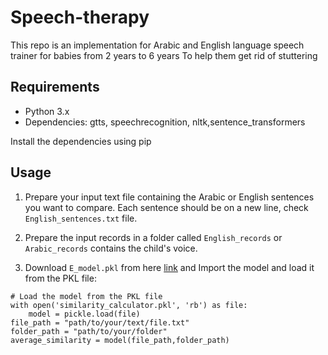 # Speech-therapy
This repo is an implementation for Arabic and English language speech trainer for babies from 2 years to 6 years To help them get rid of stuttering

## Requirements

- Python 3.x
- Dependencies: gtts, speechrecognition, nltk,sentence_transformers

Install the dependencies using pip

## Usage

1. Prepare your input text file containing the Arabic or English sentences you want to compare. Each sentence should be on a new line, check `English_sentences.txt` file. 
2. Prepare the input records in a folder called `English_records` or `Arabic_records` contains the child's voice.

3. Download `E_model.pkl` from here [link](https://drive.google.com/file/d/1N6o4c8WMsxlNPTURt8RNKy5q6cdtUskE/view?usp=drive_link) and Import the model and load it from the PKL file:

```import pickle
# Load the model from the PKL file
with open('similarity_calculator.pkl', 'rb') as file:
    model = pickle.load(file)
file_path = "path/to/your/text/file.txt"
folder_path = "path/to/your/folder"
average_similarity = model(file_path,folder_path)
